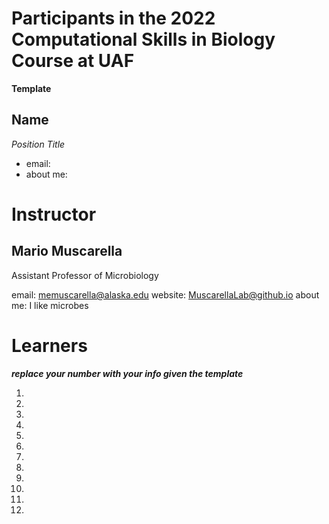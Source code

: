 # Participants in the 2022 Computational Skills in Biology Course at UAF

**Template**

## Name 
*Position Title*
+ email:
+ about me:

  
# Instructor  
  
## Mario Muscarella 
Assistant Professor of Microbiology

email: memuscarella@alaska.edu
website: MuscarellaLab@github.io
about me: I like microbes
  
# Learners
  
***replace your number with your info given the template***

1. 

2. 
  
3. 
 
4. 
  
5. 
  
6. 
  
7. 
  
8. 
  
9. 
  
10.
  
11.
  
12.
